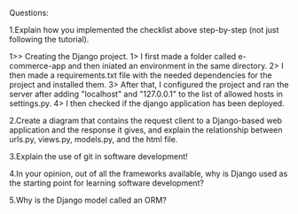 Questions:

1.Explain how you implemented the checklist above step-by-step (not just following the tutorial).

1>> Creating the Django project.
1> I first made a folder called e-commerce-app and then iniated an environment in the same directory.
2> I then made a requirements.txt file with the needed dependencies for the project and installed them. 
3> After that, I configured the project and ran the server after adding "localhost" and "127.0.0.1" to the list of allowed hosts in settings.py. 
4> I then checked if the django application has been deployed.


2.Create a diagram that contains the request client to a Django-based web application and the response it gives, and explain the relationship between urls.py, views.py, models.py, and the html file.

3.Explain the use of git in software development!

4.In your opinion, out of all the frameworks available, why is Django used as the starting point for learning software development?

5.Why is the Django model called an ORM?